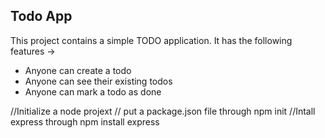 ## Todo App
This project contains a simple TODO application.
It has the following features ->

- Anyone can create a todo
-  Anyone can see their existing todos
-  Anyone can mark a todo as done

//Initialize a node projext
// put a package.json file through npm init
//Intall express through npm install express